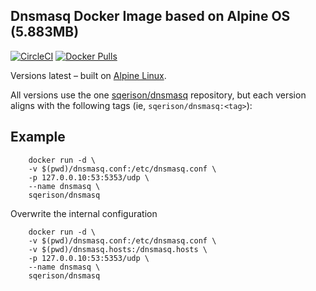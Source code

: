 Dnsmasq Docker Image based on Alpine OS (5.883MB)
---------------------------------------------------------
[![CircleCI](https://img.shields.io/circleci/project/sqerison/dnsmasq.svg)](https://circleci.com/gh/sqerison/dnsmasq)
[![Docker Pulls](https://img.shields.io/docker/pulls/sqerison/dnsmasq.svg)](https://hub.docker.com/r/sqerison/dnsmasq/)

Versions latest – built on [Alpine Linux](https://alpinelinux.org/).

All versions use the one [sqerison/dnsmasq](https://hub.docker.com/r/sqerison/dnsmasq/) repository,
but each version aligns with the following tags (ie, `sqerison/dnsmasq:<tag>`):

Example
-------
```
    docker run -d \
    -v $(pwd)/dnsmasq.conf:/etc/dnsmasq.conf \
    -p 127.0.0.10:53:5353/udp \
    --name dnsmasq \
    sqerison/dnsmasq
```
  Overwrite the internal configuration
```
    docker run -d \
    -v $(pwd)/dnsmasq.conf:/etc/dnsmasq.conf \
    -v $(pwd)/dnsmasq.hosts:/dnsmasq.hosts \
    -p 127.0.0.10:53:5353/udp \
    --name dnsmasq \
    sqerison/dnsmasq
```
